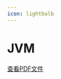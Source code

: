 ```yaml
---
icon: lightbulb
---
```

# JVM
 [查看PDF文件](https://drive.google.com/file/d/1QZ7FT4E3YungG_wQAoFQMn-sPzZDOCLw/view?usp=drive_link)